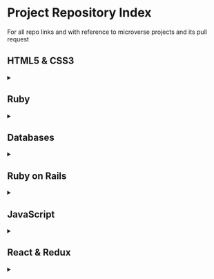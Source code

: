 # Project Repository Index
For all repo links and with reference to microverse projects and its pull request


## HTML5 & CSS3
<details markdown="block">
  <summary></summary>
  
1. [Embedding Images and Video](https://github.com/FelipeEnne/HTMLYoutube)
2. [HTML Forms](https://github.com/ricardovaltierra/HTMLForms)
3. [Positioning and Floating Elements](https://github.com/FelipeEnne/Positioning-Floating-Microverse/pull/5#partial-pull-merging)
4. [Building with Backgrounds and Gradients](https://github.com/ricardovaltierra/backgrounds-and-gradients)
5. [Design Teardown](https://github.com/ricardovaltierra/design-teardown)
6. [Building with Responsive Design](https://github.com/FelipeEnne/Building-with-Responsive-Design)
7. [Using Bootstrap](https://github.com/ricardovaltierra/bootstrap)
8. [Design your own Grid-based Framework](https://github.com/ricardovaltierra/design-your-own-grid-based-framework)
</details>

## Ruby
<details markdown="block">
  <summary></summary>
  
1. [Advanced Building Blocks - Bubble Sort](https://github.com/firmoholanda/ruby-bubble-sort)
2. [Advanced Building Blocks - Enumerable Methods](https://github.com/ricardovaltierra/enumerable)
3. [Tic -Tac - Toe](https://github.com/ricardovaltierra/tic-tac-toe)
4. [Testing - Tic Tac Toe](https://github.com/ricardovaltierra/tic-tac-toe/pull/6)
5. [Testing - Enumerable](https://github.com/firmoholanda/ruby-enumerable-methods/pull/3)
6. [Slackbot](https://github.com/ricardovaltierra/slackbot)
</details>

## Databases
<details markdown="block">
  <summary></summary>
  
1. [SQL](https://github.com/ricardovaltierra/sql-zoo)
</details>

## Ruby on Rails
<details markdown="block">
  <summary></summary>
  
1. [Toy's Demo App](https://github.com/ricardovaltierra/toy-demo-app)
2. [Michael Hartl's Sample App](https://github.com/ricardovaltierra/sample-app/)
3. [Micro Reddit](https://github.com/ClintonEnyinna/micro-reddit)
4. [Re-Former](https://github.com/ricardovaltierra/re-former)
5. [Members Only!](https://github.com/ClintonEnyinna/members-only/pull/1)
6. [Private Events](https://github.com/ricardovaltierra/private-events)
7. [Social media website - Milestone: docs](https://github.com/ClintonEnyinna/stay_in_touch/pull/1)
8. [Social media website - Milestone: friendships v1](https://github.com/ClintonEnyinna/stay_in_touch/pull/2)
9. [Social media website - Milestone: friendships v2](https://github.com/ClintonEnyinna/stay_in_touch/pull/3 )
10. [Social media website - Milestone: deploy](https://github.com/ClintonEnyinna/stay_in_touch/pull/4)
11. [Truking](https://github.com/ricardovaltierra/kilometers-per-truck)
</details>

## JavaScript
<details markdown="block">
  <summary></summary>
  
1. [Library Record](https://github.com/redacuve/Library-JS)
2. [Tic Tac Toe](https://github.com/ricardovaltierra/js-tic-tac-toe)
3. [Restaurant Page](https://github.com/ricardovaltierra/restaurant)
4. [To-Do List](https://github.com/redacuve/to-do-js)
5. [Weather App](https://github.com/ricardovaltierra/weather-app)
6. [Jest Testing](https://github.com/ricardovaltierra/jest-testing)
7. [Jest Tic Tac Toe](https://github.com/ricardovaltierra/JS-Tic-Tac-Toe/pull/4)
8. [RPG Game](https://github.com/ricardovaltierra/rpg-game)
</details>

## React & Redux
<details markdown="block">
  <summary></summary>
  
2. [Calculator]()
3. [Bookstore CMS]()
4. [Capstone Project]()
</details>

